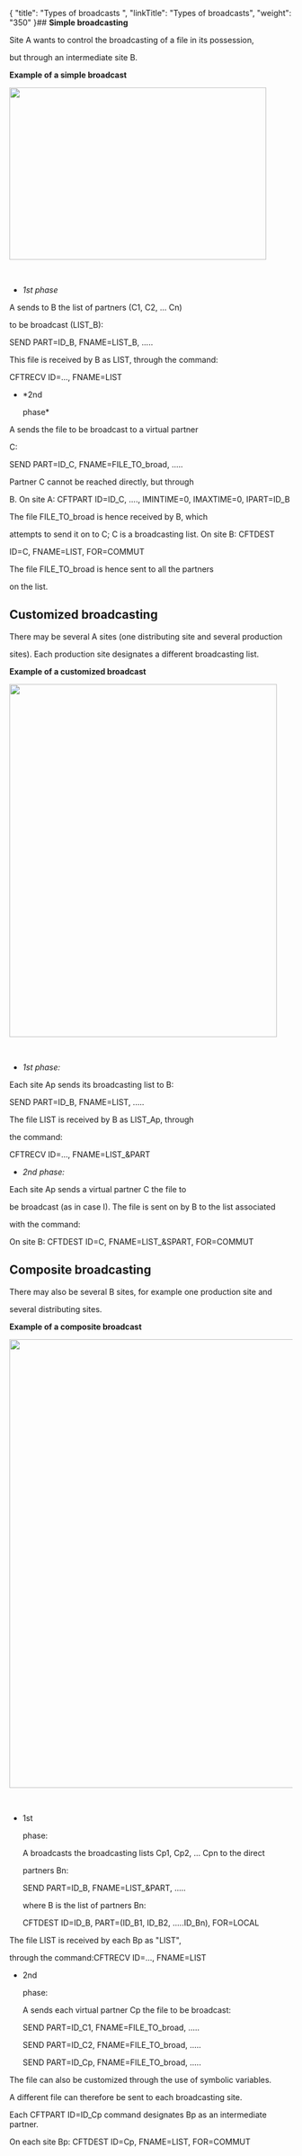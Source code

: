 {
    "title": "Types of broadcasts ",
    "linkTitle": "Types of broadcasts",
    "weight": "350"
}## **<span id="Simple_broadcasting"></span>Simple broadcasting**

Site A wants to control the broadcasting of a file in its possession,
but through an intermediate site B.

**Example of a simple broadcast**

<img src="/Images/TransferCFT/simple_broadcast.gif" width="457" height="306" />

 

-   *1st phase*

A sends to B the list of partners (C1, C2, ... Cn)
to be broadcast (LIST\_B):

SEND PART=ID\_B, FNAME=LIST\_B, .....

This file is received by B as LIST, through the command:

CFTRECV ID=..., FNAME=LIST

-   *2nd
    phase*

A sends the file to be broadcast to a virtual partner
C:

SEND PART=ID\_C, FNAME=FILE\_TO\_broad, .....

Partner C cannot be reached directly, but through
B. On site A: CFTPART ID=ID\_C, ...., IMINTIME=0, IMAXTIME=0, IPART=ID\_B

The file FILE\_TO\_broad is hence received by B, which
attempts to send it on to C; C is a broadcasting list. On site B: CFTDEST
ID=C, FNAME=LIST, FOR=COMMUT

The file FILE\_TO\_broad is hence sent to all the partners
on the list.

## <span id="Customized_broadcasting"></span>Customized broadcasting

There may be several A sites (one distributing site and several production
sites). Each production site designates a different broadcasting list.

**Example of a customized broadcast**

<img src="/Images/TransferCFT/customized_broadcast.gif" width="476" height="627" />

 

-   *1st phase:*

Each site Ap sends its broadcasting list to B:  
SEND PART=ID\_B, FNAME=LIST, .....

The file LIST is received by B as LIST\_Ap, through
the command:  
CFTRECV ID=..., FNAME=LIST\_&PART

-   *2nd phase:*

Each site Ap sends a virtual partner C the file to
be broadcast (as in case I). The file is sent on by B to the list associated
with the command:  
On site B: CFTDEST ID=C, FNAME=LIST\_&SPART, FOR=COMMUT

## **<span id="Example_of_composite_broadcasting"></span>Composite broadcasting**

There may also be several B sites, for example one production site and
several distributing sites.

**Example of a composite broadcast**

<img src="/Images/TransferCFT/composite_broadcast.gif" width="540" height="797" />

 

-   1st
    phase:  
    A broadcasts the broadcasting lists Cp1, Cp2, ... Cpn to the direct
    partners Bn:  
    SEND PART=ID\_B, FNAME=LIST\_&PART, .....  
      
    where B is the list of partners Bn:  
    CFTDEST ID=ID\_B, PART=(ID\_B1, ID\_B2, .....ID\_Bn), FOR=LOCAL

The file LIST is received by each Bp as "LIST",
through the command:CFTRECV ID=..., FNAME=LIST

-   2nd
    phase:  
    A sends each virtual partner Cp the file to be broadcast:  
    SEND PART=ID\_C1, FNAME=FILE\_TO\_broad, .....  
    SEND PART=ID\_C2, FNAME=FILE\_TO\_broad, .....  
    SEND PART=ID\_Cp, FNAME=FILE\_TO\_broad, .....

The file can also be customized through the use of symbolic variables.
A different file can therefore be sent to each broadcasting site.

Each CFTPART ID=ID\_Cp command designates Bp as an intermediate partner.

On each site Bp: CFTDEST ID=Cp, FNAME=LIST, FOR=COMMUT
